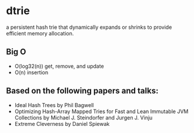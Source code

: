 # dtrie
a persistent hash trie that dynamically expands or shrinks to provide efficient memory allocation.

## Big O
- O(log32(n)) get, remove, and update
- O(n) insertion

## Based on the following papers and talks:
- Ideal Hash Trees by Phil Bagwell
- Optimizing Hash-Array Mapped Tries for Fast and Lean Immutable JVM Collections by Michael J. Steindorfer and Jurgen J. Vinju
- Extreme Cleverness by Daniel Spiewak
